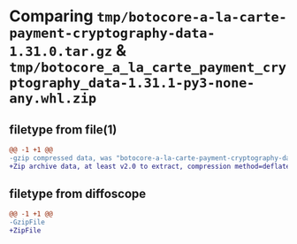 # Comparing `tmp/botocore-a-la-carte-payment-cryptography-data-1.31.0.tar.gz` & `tmp/botocore_a_la_carte_payment_cryptography_data-1.31.1-py3-none-any.whl.zip`

## filetype from file(1)

```diff
@@ -1 +1 @@
-gzip compressed data, was "botocore-a-la-carte-payment-cryptography-data-1.31.0.tar", last modified: Fri Jul  7 01:44:09 2023, max compression
+Zip archive data, at least v2.0 to extract, compression method=deflate
```

## filetype from diffoscope

```diff
@@ -1 +1 @@
-GzipFile
+ZipFile
```

